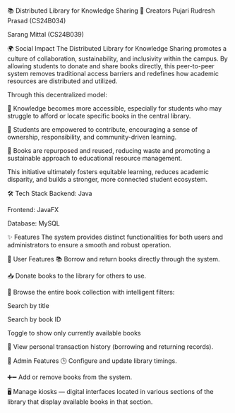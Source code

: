 📚 Distributed Library for Knowledge Sharing
👥 Creators
Pujari Rudresh Prasad (CS24B034)

Sarang Mittal (CS24B039)

🌍 Social Impact
The Distributed Library for Knowledge Sharing promotes a culture of collaboration, sustainability, and inclusivity within the campus. By allowing students to donate and share books directly, this peer-to-peer system removes traditional access barriers and redefines how academic resources are distributed and utilized.

Through this decentralized model:

📘 Knowledge becomes more accessible, especially for students who may struggle to afford or locate specific books in the central library.

🤝 Students are empowered to contribute, encouraging a sense of ownership, responsibility, and community-driven learning.

🔁 Books are repurposed and reused, reducing waste and promoting a sustainable approach to educational resource management.

This initiative ultimately fosters equitable learning, reduces academic disparity, and builds a stronger, more connected student ecosystem.

🛠️ Tech Stack
Backend: Java

Frontend: JavaFX

Database: MySQL

✨ Features
The system provides distinct functionalities for both users and administrators to ensure a smooth and robust operation.

👤 User Features
📚 Borrow and return books directly through the system.

📥 Donate books to the library for others to use.

🔎 Browse the entire book collection with intelligent filters:

Search by title

Search by book ID

Toggle to show only currently available books

🧾 View personal transaction history (borrowing and returning records).

🔐 Admin Features
🕒 Configure and update library timings.

➕➖ Add or remove books from the system.

🖥️ Manage kiosks — digital interfaces located in various sections of the library that display available books in that section.
